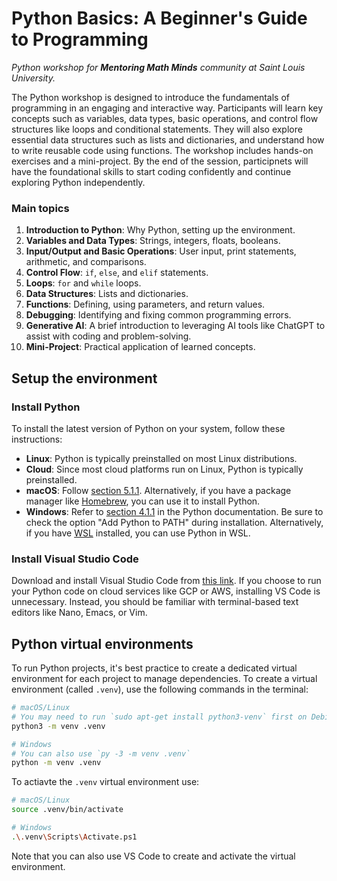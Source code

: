 # Python Basics: A Beginner's Guide to Programming

*Python workshop for **Mentoring Math Minds** community at Saint Louis University.*

The Python workshop is designed to introduce the fundamentals of programming in an engaging and interactive way. Participants will learn key concepts such as variables, data types, basic operations, and control flow structures like loops and conditional statements. They will also explore essential data structures such as lists and dictionaries, and understand how to write reusable code using functions. The workshop includes hands-on exercises and a mini-project. By the end of the session, participnets will have the foundational skills to start coding confidently and continue exploring Python independently.

### **Main topics**  
1. **Introduction to Python**: Why Python, setting up the environment.  
2. **Variables and Data Types**: Strings, integers, floats, booleans.  
3. **Input/Output and Basic Operations**: User input, print statements, arithmetic, and comparisons.  
4. **Control Flow**: `if`, `else`, and `elif` statements.  
5. **Loops**: `for` and `while` loops.  
6. **Data Structures**: Lists and dictionaries.  
7. **Functions**: Defining, using parameters, and return values.  
8. **Debugging**: Identifying and fixing common programming errors.  
9. **Generative AI**: A brief introduction to leveraging AI tools like ChatGPT to assist with coding and problem-solving.  
10. **Mini-Project**: Practical application of learned concepts.

## Setup the environment

### Install Python  
To install the latest version of Python on your system, follow these instructions:  
- **Linux**: Python is typically preinstalled on most Linux distributions.
- **Cloud**: Since most cloud platforms run on Linux, Python is typically preinstalled.
- **macOS**: Follow [section 5.1.1](https://docs.python.org/3/using/mac.html#installation-steps). Alternatively, if you have a package manager like [Homebrew](https://brew.sh), you can use it to install Python. 
- **Windows**: Refer to [section 4.1.1](https://docs.python.org/3/using/windows.html#installation-steps) in the Python documentation. Be sure to check the option "Add Python to PATH" during installation. Alternatively, if you have [WSL](https://learn.microsoft.com/en-us/windows/wsl/about) installed, you can use Python in WSL. 

### Install Visual Studio Code  
Download and install Visual Studio Code from [this link](https://code.visualstudio.com/Download). If you choose to run your Python code on cloud services like GCP or AWS, installing VS Code is unnecessary. Instead, you should be familiar with terminal-based text editors like Nano, Emacs, or Vim.

## Python virtual environments
To run Python projects, it's best practice to create a dedicated virtual environment for each project to manage dependencies. To create a virtual environment (called `.venv`), use the following commands in the terminal:

```bash 
# macOS/Linux
# You may need to run `sudo apt-get install python3-venv` first on Debian-based OSs
python3 -m venv .venv

# Windows
# You can also use `py -3 -m venv .venv`
python -m venv .venv
```

To actiavte the `.venv` virtual environment use:

```bash
# macOS/Linux
source .venv/bin/activate

# Windows
.\.venv\Scripts\Activate.ps1
```

Note that you can also use VS Code to create and activate the virtual environment.




